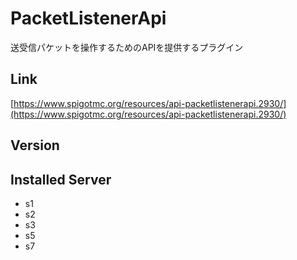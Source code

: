 # PacketListenerApi
送受信パケットを操作するためのAPIを提供するプラグイン

## Link
[https://www.spigotmc.org/resources/api-packetlistenerapi.2930/](https://www.spigotmc.org/resources/api-packetlistenerapi.2930/)

## Version

## Installed Server
- s1
- s2
- s3
- s5
- s7
